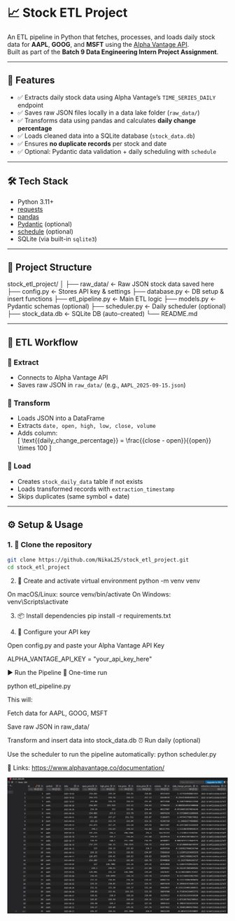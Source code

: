 # 📈 Stock ETL Project

An ETL pipeline in Python that fetches, processes, and loads daily stock data for **AAPL**, **GOOG**, and **MSFT** using the [Alpha Vantage API](https://www.alphavantage.co/).  
Built as part of the **Batch 9 Data Engineering Intern Project Assignment**.

---

## 🚀 Features

- ✅ Extracts daily stock data using Alpha Vantage’s `TIME_SERIES_DAILY` endpoint
- ✅ Saves raw JSON files locally in a data lake folder (`raw_data/`)
- ✅ Transforms data using pandas and calculates **daily change percentage**
- ✅ Loads cleaned data into a SQLite database (`stock_data.db`)
- ✅ Ensures **no duplicate records** per stock and date
- ✅ Optional: Pydantic data validation + daily scheduling with `schedule`

---

## 🛠️ Tech Stack

- Python 3.11+
- [requests](https://pypi.org/project/requests/)
- [pandas](https://pandas.pydata.org/)
- [Pydantic](https://docs.pydantic.dev/) (optional)
- [schedule](https://schedule.readthedocs.io/en/stable/) (optional)
- SQLite (via built-in `sqlite3`)

---

## 📁 Project Structure

stock_etl_project/
│
├── raw_data/ ← Raw JSON stock data saved here
├── config.py ← Stores API key & settings
├── database.py ← DB setup & insert functions
├── etl_pipeline.py ← Main ETL logic
├── models.py ← Pydantic schemas (optional)
├── scheduler.py ← Daily scheduler (optional)
├── stock_data.db ← SQLite DB (auto-created)
└── README.md

---

## 🧪 ETL Workflow

### 🔹 Extract

- Connects to Alpha Vantage API
- Saves raw JSON in `raw_data/` (e.g., `AAPL_2025-09-15.json`)

### 🔹 Transform

- Loads JSON into a DataFrame
- Extracts `date, open, high, low, close, volume`
- Adds column:  
  \[
  \text{{daily\_change\_percentage}} = \frac{{close - open}}{{open}} \times 100
  \]

### 🔹 Load

- Creates `stock_daily_data` table if not exists
- Loads transformed records with `extraction_timestamp`
- Skips duplicates (same symbol + date)

---

## ⚙️ Setup & Usage

### 1. 🔁 Clone the repository

```bash
git clone https://github.com/NikaL25/stock_etl_project.git
cd stock_etl_project
```

2. 🐍 Create and activate virtual environment
   python -m venv venv

On macOS/Linux:
source venv/bin/activate
On Windows:
venv\Scripts\activate

3. 📦 Install dependencies
   pip install -r requirements.txt

4. 🔑 Configure your API key

Open config.py and paste your Alpha Vantage API Key

ALPHA_VANTAGE_API_KEY = "your_api_key_here"

▶️ Run the Pipeline
🧰 One-time run

python etl_pipeline.py

This will:

Fetch data for AAPL, GOOG, MSFT

Save raw JSON in raw_data/

Transform and insert data into stock_data.db
⏰ Run daily (optional)

Use the scheduler to run the pipeline automatically:
python scheduler.py

🔗 Links:
https://www.alphavantage.co/documentation/

![Database View](screenshots/db_view.png)
